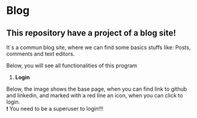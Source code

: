 # Blog
## This repository have a project of a blog site!
It´s a commun blog site, where we can find some basics stuffs like: Posts, comments and text editors.

Below, you will see all functionalities of this program

1. **Login** 

Below, the image shows the base page, when you can find link to github and linkedin, and marked with a red line an icon, when you can click to login. \
:exclamation: You need to be a superuser to login!!!

